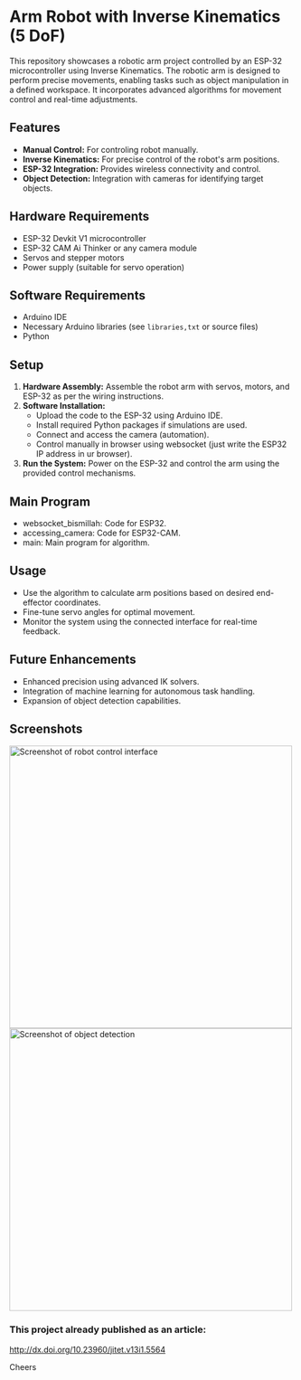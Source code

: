 # Arm Robot with Inverse Kinematics (5 DoF)


This repository showcases a robotic arm project controlled by an ESP-32 microcontroller using Inverse Kinematics. The robotic arm is designed to perform precise movements, enabling tasks such as object manipulation in a defined workspace. It incorporates advanced algorithms for movement control and real-time adjustments.

## Features
- **Manual Control:** For controling robot manually.
- **Inverse Kinematics:** For precise control of the robot's arm positions.
- **ESP-32 Integration:** Provides wireless connectivity and control.
- **Object Detection:** Integration with cameras for identifying target objects.

## Hardware Requirements
- ESP-32 Devkit V1 microcontroller
- ESP-32 CAM Ai Thinker or any camera module 
- Servos and stepper motors
- Power supply (suitable for servo operation)

## Software Requirements
- Arduino IDE
- Necessary Arduino libraries (see `libraries,txt` or source files)
- Python

## Setup
1. **Hardware Assembly:** Assemble the robot arm with servos, motors, and ESP-32 as per the wiring instructions.
2. **Software Installation:**
   - Upload the code to the ESP-32 using Arduino IDE.
   - Install required Python packages if simulations are used.
   - Connect and access the camera (automation).
   - Control manually in browser using websocket (just write the ESP32 IP address in ur browser).
3. **Run the System:** Power on the ESP-32 and control the arm using the provided control mechanisms.

## Main Program
- websocket_bismillah: Code for ESP32.
- accessing_camera: Code for ESP32-CAM.
- main: Main program for algorithm.

## Usage
- Use the algorithm to calculate arm positions based on desired end-effector coordinates.
- Fine-tune servo angles for optimal movement.
- Monitor the system using the connected interface for real-time feedback.

## Future Enhancements
- Enhanced precision using advanced IK solvers.
- Integration of machine learning for autonomous task handling.
- Expansion of object detection capabilities.

## Screenshots
<img src="https://github.com/user-attachments/assets/2f7f13a1-ddfe-4c00-a1a9-3f03bd8d3ddd" alt="Screenshot of robot control interface" width="500">
<img src="https://github.com/user-attachments/assets/037d5610-ae41-44bc-a78f-7c18993b74a0" alt="Screenshot of object detection" width="500">

### This project already published as an article: 
http://dx.doi.org/10.23960/jitet.v13i1.5564

Cheers

